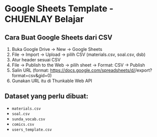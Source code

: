 # Google Sheets Template - CHUENLAY Belajar

## Cara Buat Google Sheets dari CSV
1. Buka Google Drive -> New -> Google Sheets
2. File -> Import -> Upload -> pilih CSV (materials.csv, soal.csv, dsb)
3. Atur header sesuai CSV
4. File -> Publish to the Web -> pilih sheet -> Format: CSV -> Publish
5. Salin URL (format: https://docs.google.com/spreadsheets/d/<ID>/export?format=csv&gid=0)
6. Gunakan URL itu di Thunkable Web API

## Dataset yang perlu dibuat:
- `materials.csv`
- `soal.csv`
- `sunda_vocab.csv`
- `comics.csv`
- `users_template.csv`
